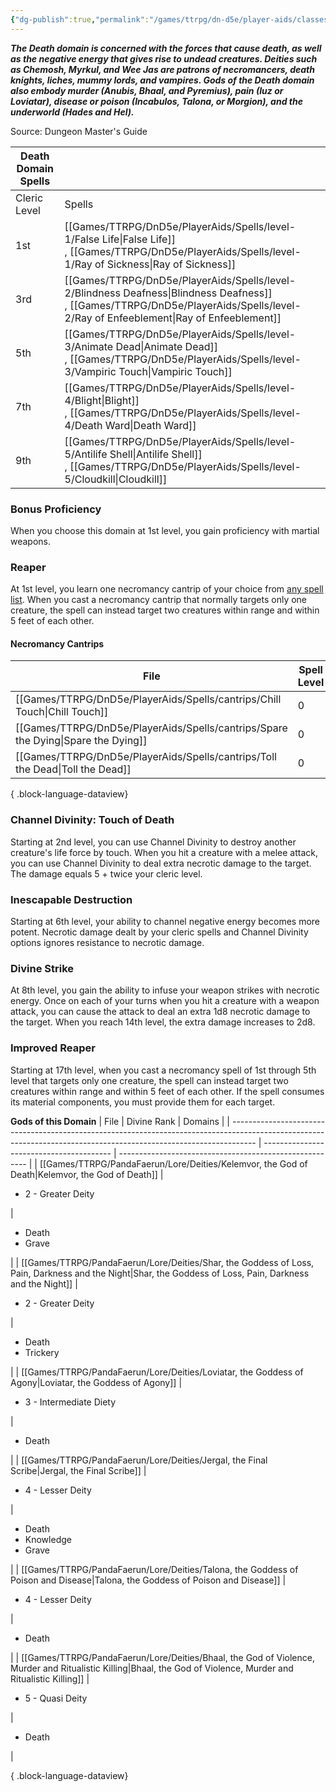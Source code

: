```yaml
---
{"dg-publish":true,"permalink":"/games/ttrpg/dn-d5e/player-aids/classes/class-specialisations/cleric-death-domain/","tags":["TTRPG/DND/5e"],"noteIcon":""}
---
```



**_The Death domain is concerned with the forces that cause death, as well as the negative energy that gives rise to undead creatures. Deities such as Chemosh, Myrkul, and Wee Jas are patrons of necromancers, death knights, liches, mummy lords, and vampires. Gods of the Death domain also embody murder (Anubis, Bhaal, and Pyremius), pain (Iuz or Loviatar), disease or poison (Incabulos, Talona, or Morgion), and the underworld (Hades and Hel)._**

Source: Dungeon Master's Guide

|Death Domain Spells|   |
|---|---|
|Cleric Level|Spells|
|1st|[[Games/TTRPG/DnD5e/PlayerAids/Spells/level-1/False Life\|False Life]] , [[Games/TTRPG/DnD5e/PlayerAids/Spells/level-1/Ray of Sickness\|Ray of Sickness]] |
|3rd|[[Games/TTRPG/DnD5e/PlayerAids/Spells/level-2/Blindness Deafness\|Blindness Deafness]] , [[Games/TTRPG/DnD5e/PlayerAids/Spells/level-2/Ray of Enfeeblement\|Ray of Enfeeblement]] |
|5th|[[Games/TTRPG/DnD5e/PlayerAids/Spells/level-3/Animate Dead\|Animate Dead]] , [[Games/TTRPG/DnD5e/PlayerAids/Spells/level-3/Vampiric Touch\|Vampiric Touch]] |
|7th|[[Games/TTRPG/DnD5e/PlayerAids/Spells/level-4/Blight\|Blight]] , [[Games/TTRPG/DnD5e/PlayerAids/Spells/level-4/Death Ward\|Death Ward]] |
|9th|[[Games/TTRPG/DnD5e/PlayerAids/Spells/level-5/Antilife Shell\|Antilife Shell]] , [[Games/TTRPG/DnD5e/PlayerAids/Spells/level-5/Cloudkill\|Cloudkill]]|

### Bonus Proficiency

When you choose this domain at 1st level, you gain proficiency with martial weapons.

### Reaper

At 1st level, you learn one necromancy cantrip of your choice from [any spell list](http://dnd5e.wikidot.com/spells). When you cast a necromancy cantrip that normally targets only one creature, the spell can instead target two creatures within range and within 5 feet of each other.
#### Necromancy Cantrips
| File                                                                                 | Spell Level | School     | Casting Time | Range    |
| ------------------------------------------------------------------------------------ | ----------- | ---------- | ------------ | -------- |
| [[Games/TTRPG/DnD5e/PlayerAids/Spells/cantrips/Chill Touch\|Chill Touch]]         | 0           | Necromancy | action       | 120 feet |
| [[Games/TTRPG/DnD5e/PlayerAids/Spells/cantrips/Spare the Dying\|Spare the Dying]] | 0           | Necromancy | action       | touch    |
| [[Games/TTRPG/DnD5e/PlayerAids/Spells/cantrips/Toll the Dead\|Toll the Dead]]     | 0           | Necromancy | action       | 60 feet  |

{ .block-language-dataview}

### Channel Divinity: Touch of Death

Starting at 2nd level, you can use Channel Divinity to destroy another creature's life force by touch. When you hit a creature with a melee attack, you can use Channel Divinity to deal extra necrotic damage to the target. The damage equals 5 + twice your cleric level.

### Inescapable Destruction

Starting at 6th level, your ability to channel negative energy becomes more potent. Necrotic damage dealt by your cleric spells and Channel Divinity options ignores resistance to necrotic damage.

### Divine Strike

At 8th level, you gain the ability to infuse your weapon strikes with necrotic energy. Once on each of your turns when you hit a creature with a weapon attack, you can cause the attack to deal an extra 1d8 necrotic damage to the target. When you reach 14th level, the extra damage increases to 2d8.

### Improved Reaper

Starting at 17th level, when you cast a necromancy spell of 1st through 5th level that targets only one creature, the spell can instead target two creatures within range and within 5 feet of each other. If the spell consumes its material components, you must provide them for each target.

**Gods of this Domain**
| File                                                                                                                                                               | Divine Rank                              | Domains                                                 |
| ------------------------------------------------------------------------------------------------------------------------------------------------------------------ | ---------------------------------------- | ------------------------------------------------------- |
| [[Games/TTRPG/PandaFaerun/Lore/Deities/Kelemvor, the God of Death\|Kelemvor, the God of Death]]                                                                 | <ul><li>2 - Greater Deity</li></ul>      | <ul><li>Death</li><li>Grave</li></ul>                   |
| [[Games/TTRPG/PandaFaerun/Lore/Deities/Shar, the Goddess of Loss, Pain, Darkness and the Night\|Shar, the Goddess of Loss, Pain, Darkness and the Night]]       | <ul><li>2 - Greater Deity</li></ul>      | <ul><li>Death</li><li>Trickery</li></ul>                |
| [[Games/TTRPG/PandaFaerun/Lore/Deities/Loviatar, the Goddess of Agony\|Loviatar, the Goddess of Agony]]                                                         | <ul><li>3 - Intermediate Diety</li></ul> | <ul><li>Death</li></ul>                                 |
| [[Games/TTRPG/PandaFaerun/Lore/Deities/Jergal, the Final Scribe\|Jergal, the Final Scribe]]                                                                     | <ul><li>4 - Lesser Deity</li></ul>       | <ul><li>Death</li><li>Knowledge</li><li>Grave</li></ul> |
| [[Games/TTRPG/PandaFaerun/Lore/Deities/Talona, the Goddess of Poison and Disease\|Talona, the Goddess of Poison and Disease]]                                   | <ul><li>4 - Lesser Deity</li></ul>       | <ul><li>Death</li></ul>                                 |
| [[Games/TTRPG/PandaFaerun/Lore/Deities/Bhaal, the God of Violence, Murder and Ritualistic Killing\|Bhaal, the God of Violence, Murder and Ritualistic Killing]] | <ul><li>5 - Quasi Deity</li></ul>        | <ul><li>Death</li></ul>                                 |

{ .block-language-dataview}